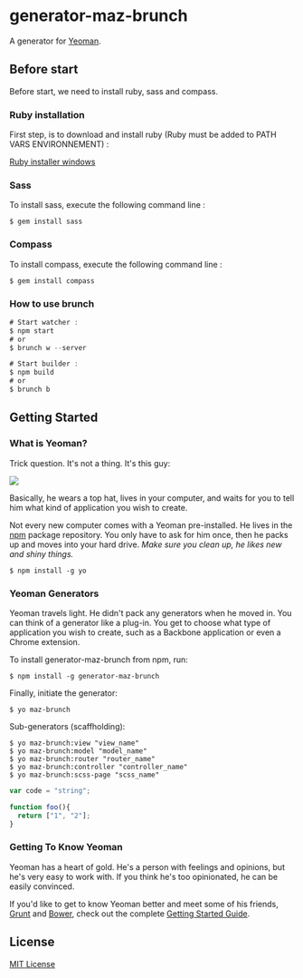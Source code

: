 # generator-maz-brunch

A generator for [Yeoman](http://yeoman.io).

## Before start

Before start, we need to install ruby, sass and compass.

### Ruby installation 

First step, is to download and install ruby (Ruby must be added to PATH VARS ENVIRONNEMENT) : 

[Ruby installer windows](http://rubyinstaller.org/downloads/)

### Sass

To install sass, execute the following command line :

```
$ gem install sass
```
  
### Compass 

To install compass, execute the following command line :

```
$ gem install compass
```
  
### How to use brunch

```javascript
# Start watcher :
$ npm start
# or 
$ brunch w --server

# Start builder :
$ npm build
# or
$ brunch b
```  

## Getting Started

### What is Yeoman?

Trick question. It's not a thing. It's this guy:

![](http://i.imgur.com/JHaAlBJ.png)

Basically, he wears a top hat, lives in your computer, and waits for you to tell him what kind of application you wish to create.

Not every new computer comes with a Yeoman pre-installed. He lives in the [npm](https://npmjs.org) package repository. You only have to ask for him once, then he packs up and moves into your hard drive. *Make sure you clean up, he likes new and shiny things.*

```
$ npm install -g yo
```

### Yeoman Generators

Yeoman travels light. He didn't pack any generators when he moved in. You can think of a generator like a plug-in. You get to choose what type of application you wish to create, such as a Backbone application or even a Chrome extension.

To install generator-maz-brunch from npm, run:

```
$ npm install -g generator-maz-brunch
```

Finally, initiate the generator:

```
$ yo maz-brunch
```

Sub-generators (scaffholding):

```
$ yo maz-brunch:view "view_name"
$ yo maz-brunch:model "model_name"
$ yo maz-brunch:router "router_name"
$ yo maz-brunch:controller "controller_name"
$ yo maz-brunch:scss-page "scss_name"
```

```javascript
var code = "string";

function foo(){
  return ["1", "2"];
}
```

### Getting To Know Yeoman

Yeoman has a heart of gold. He's a person with feelings and opinions, but he's very easy to work with. If you think he's too opinionated, he can be easily convinced.

If you'd like to get to know Yeoman better and meet some of his friends, [Grunt](http://gruntjs.com) and [Bower](http://bower.io), check out the complete [Getting Started Guide](https://github.com/yeoman/yeoman/wiki/Getting-Started).


## License

[MIT License](http://en.wikipedia.org/wiki/MIT_License)
